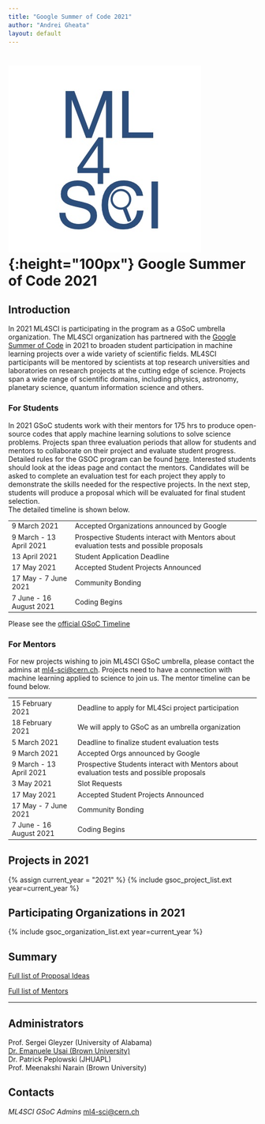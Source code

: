 ```yaml
---
title: "Google Summer of Code 2021"
author: "Andrei Gheata"
layout: default
---
```


# ![ML4SCI](/images/CERN-HSF-GSoC-logo.png){:height="100px"} Google Summer of Code 2021

## Introduction

In 2021 ML4SCI is participating in the program as a GSoC umbrella organization.
The ML4SCI organization has partnered with the [Google Summer of Code](https://summerofcode.withgoogle.com) in 2021 to broaden student participation in machine learning projects over a wide variety of scientific fields.
ML4SCI participants will be mentored by scientists at top research universities and laboratories on research projects at the cutting edge of science.
Projects span a wide range of scientific domains, including physics, astronomy, planetary science, quantum information science and others.



### For Students


In 2021 GSoC students work with their mentors for 175 hrs to produce open-source codes that apply machine learning solutions to solve science problems. Projects span three evaluation periods that allow for students and mentors to collaborate on their project and evaluate student progress. Detailed rules for the GSOC program can be found [here](https://summerofcode.withgoogle.com/rules/).
Interested students should look at the ideas page and contact the mentors. Candidates will be asked to complete an evaluation test for each project they apply to demonstrate the skills needed for the respective projects. In the next step, students will produce a proposal which will be evaluated for final student selection.  
The detailed timeline is shown below.

<table class="table table-hover table-striped">

  <tr>
    <td>9 March 2021</td>
    <td>Accepted Organizations announced by Google</td>
  </tr>

  <tr>
    <td>9 March - 13 April 2021</td>
    <td>Prospective Students interact with Mentors about evaluation tests and possible proposals</td>
  </tr>

  <tr>
    <td>13 April 2021</td>
    <td>Student Application Deadline</td>
  </tr>

  <tr>
    <td>17 May 2021</td>
    <td>Accepted Student Projects Announced</td>
  </tr>

  <tr>
    <td>17 May - 7 June 2021</td>
    <td>Community Bonding</td>
  </tr>

  <tr>
    <td>7 June - 16 August 2021</td>
    <td>Coding Begins</td>
  </tr>

</table>

Please see the [official GSoC Timeline](https://summerofcode.withgoogle.com/how-it-works/)

### For Mentors

For new projects wishing to join ML4SCI GSoC umbrella, please contact the admins at  [ml4-sci@cern.ch](mailto:ml4-sci@cern.ch). Projects need to have a connection with machine learning applied to science to join us. The mentor timeline can be found below. 

<table class="table table-hover table-striped">

<tr>
<td>15 February 2021</td>
<td>Deadline to apply for ML4Sci project participation</td>
</tr>

<tr>
<td>18 February 2021</td>
<td>We will apply to GSoC as an umbrella organization</td>
</tr>

<tr>
<td>5 March 2021</td>
<td>Deadline to finalize student evaluation tests</td>
</tr>

<tr>
<td>9 March 2021</td>
<td>Accepted Orgs announced by Google</td>
</tr>

<tr>
<td>9 March - 13 April 2021</td>
<td>Prospective Students interact with Mentors about evaluation tests and possible proposals</td>
</tr>

<tr>
<td>3 May 2021</td>
<td>Slot Requests</td>
</tr>

<tr>
<td>17 May 2021</td>
<td>Accepted Student Projects Announced</td>
</tr>

<tr>
<td>17 May - 7 June 2021</td>
<td>Community Bonding</td>
</tr>

<tr>
<td>7 June - 16 August 2021</td>
<td>Coding Begins</td>
</tr>

</table>

## Projects in 2021

{% assign current_year = "2021" %}
{% include gsoc_project_list.ext year=current_year %}

## Participating Organizations in 2021

{% include gsoc_organization_list.ext year=current_year %}

## Summary

[Full list of Proposal Ideas](/gsoc/2021/summary.html)

[Full list of Mentors](/gsoc/2021/mentors.html)

---

## Administrators
Prof. Sergei Gleyzer (University of Alabama) <br>
<a href="https://emanueleusai.com" target="_blank">Dr. Emanuele Usai (Brown University)</a> <br>
Dr. Patrick Peplowski (JHUAPL) <br>
Prof. Meenakshi Narain (Brown University) <br>

## Contacts

*ML4SCI GSoC Admins* [ml4-sci@cern.ch](mailto:ml4-sci@cern.ch)


